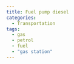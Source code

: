```yaml
---
title: Fuel pump diesel
categories:
  - Transportation
tags:
  - gas
  - petrol
  - fuel
  - "gas station"
---
```

